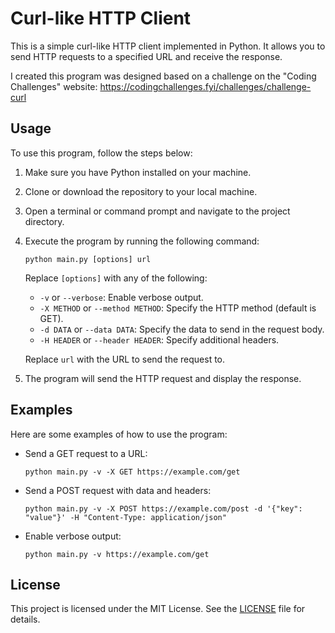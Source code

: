# Curl-like HTTP Client

This is a simple curl-like HTTP client implemented in Python. It allows you to send HTTP requests to a specified URL and receive the response.

I created this program was designed based on a challenge on the "Coding Challenges" website: https://codingchallenges.fyi/challenges/challenge-curl

## Usage

To use this program, follow the steps below:

1. Make sure you have Python installed on your machine.

2. Clone or download the repository to your local machine.

3. Open a terminal or command prompt and navigate to the project directory.

4. Execute the program by running the following command:
     ```
     python main.py [options] url
     ```

     Replace `[options]` with any of the following:

     - `-v` or `--verbose`: Enable verbose output.
     - `-X METHOD` or `--method METHOD`: Specify the HTTP method (default is GET).
     - `-d DATA` or `--data DATA`: Specify the data to send in the request body.
     - `-H HEADER` or `--header HEADER`: Specify additional headers.

     Replace `url` with the URL to send the request to.

5. The program will send the HTTP request and display the response.

## Examples

Here are some examples of how to use the program:

- Send a GET request to a URL:
    ```
    python main.py -v -X GET https://example.com/get
    ```

- Send a POST request with data and headers:
    ```
    python main.py -v -X POST https://example.com/post -d '{"key": "value"}' -H "Content-Type: application/json"
    ```

- Enable verbose output:
    ```
    python main.py -v https://example.com/get
    ```

## License

This project is licensed under the MIT License. See the [LICENSE](LICENSE) file for details.
